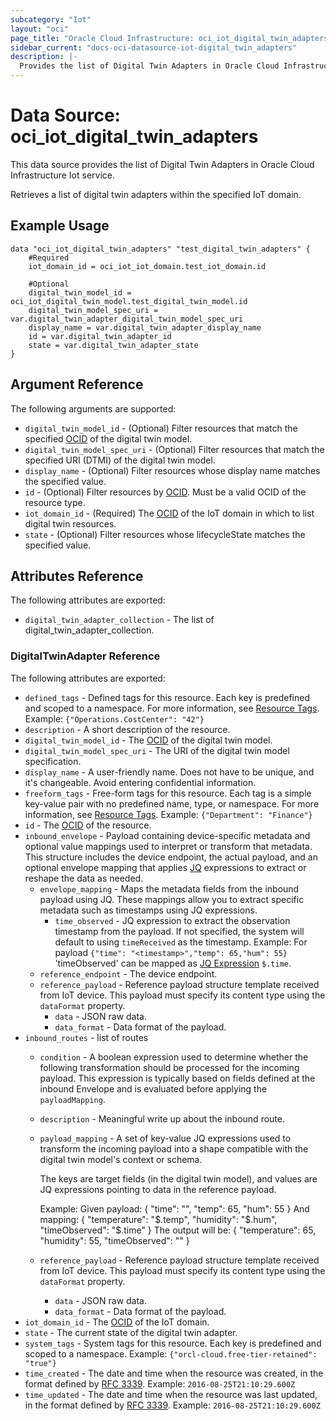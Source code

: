```yaml
---
subcategory: "Iot"
layout: "oci"
page_title: "Oracle Cloud Infrastructure: oci_iot_digital_twin_adapters"
sidebar_current: "docs-oci-datasource-iot-digital_twin_adapters"
description: |-
  Provides the list of Digital Twin Adapters in Oracle Cloud Infrastructure Iot service
---
```


# Data Source: oci_iot_digital_twin_adapters
This data source provides the list of Digital Twin Adapters in Oracle Cloud Infrastructure Iot service.

Retrieves a list of digital twin adapters within the specified IoT domain.


## Example Usage

```hcl
data "oci_iot_digital_twin_adapters" "test_digital_twin_adapters" {
	#Required
	iot_domain_id = oci_iot_iot_domain.test_iot_domain.id

	#Optional
	digital_twin_model_id = oci_iot_digital_twin_model.test_digital_twin_model.id
	digital_twin_model_spec_uri = var.digital_twin_adapter_digital_twin_model_spec_uri
	display_name = var.digital_twin_adapter_display_name
	id = var.digital_twin_adapter_id
	state = var.digital_twin_adapter_state
}
```

## Argument Reference

The following arguments are supported:

* `digital_twin_model_id` - (Optional) Filter resources that match the specified [OCID](https://docs.cloud.oracle.com/iaas/Content/General/Concepts/identifiers.htm) of the digital twin model. 
* `digital_twin_model_spec_uri` - (Optional) Filter resources that match the specified URI (DTMI) of the digital twin model. 
* `display_name` - (Optional) Filter resources whose display name matches the specified value. 
* `id` - (Optional) Filter resources by [OCID](https://docs.cloud.oracle.com/iaas/Content/General/Concepts/identifiers.htm). Must be a valid OCID of the resource type. 
* `iot_domain_id` - (Required) The [OCID](https://docs.cloud.oracle.com/iaas/Content/General/Concepts/identifiers.htm) of the IoT domain in which to list digital twin resources. 
* `state` - (Optional) Filter resources whose lifecycleState matches the specified value. 


## Attributes Reference

The following attributes are exported:

* `digital_twin_adapter_collection` - The list of digital_twin_adapter_collection.

### DigitalTwinAdapter Reference

The following attributes are exported:

* `defined_tags` - Defined tags for this resource. Each key is predefined and scoped to a namespace. For more information, see [Resource Tags](https://docs.cloud.oracle.com/iaas/Content/General/Concepts/resourcetags.htm).  Example: `{"Operations.CostCenter": "42"}` 
* `description` - A short description of the resource. 
* `digital_twin_model_id` - The [OCID](https://docs.cloud.oracle.com/iaas/Content/General/Concepts/identifiers.htm) of the digital twin model.
* `digital_twin_model_spec_uri` - The URI of the digital twin model specification.
* `display_name` - A user-friendly name. Does not have to be unique, and it's changeable. Avoid entering confidential information.
* `freeform_tags` - Free-form tags for this resource. Each tag is a simple key-value pair with no predefined name, type, or namespace. For more information, see [Resource Tags](https://docs.cloud.oracle.com/iaas/Content/General/Concepts/resourcetags.htm).  Example: `{"Department": "Finance"}` 
* `id` - The [OCID](https://docs.cloud.oracle.com/iaas/Content/General/Concepts/identifiers.htm) of the resource.
* `inbound_envelope` - Payload containing device-specific metadata and optional value mappings used to interpret or transform that metadata. This structure includes the device endpoint, the actual payload, and an optional envelope mapping that applies [JQ](https://stedolan.github.io/jq/) expressions to extract or reshape the data as needed. 
	* `envelope_mapping` - Maps the metadata fields from the inbound payload using JQ. These mappings allow you to extract specific metadata such as timestamps using JQ expressions. 
		* `time_observed` - JQ expression to extract the observation timestamp from the payload. If not specified, the system will default to using `timeReceived` as the timestamp.  Example: For payload `{"time": "<timestamp>","temp": 65,"hum": 55}` 'timeObserved' can be mapped as [JQ Expression](https://jqplay.org/) `$.time`. 
	* `reference_endpoint` - The device endpoint. 
	* `reference_payload` - Reference payload structure template received from IoT device. This payload must specify its content type using the `dataFormat` property. 
		* `data` - JSON raw data.
		* `data_format` - Data format of the payload.
* `inbound_routes` - list of routes
	* `condition` - A boolean expression used to determine whether the following transformation should be processed for the incoming payload. This expression is typically based on fields defined at the inbound Envelope and is evaluated before applying the `payloadMapping`. 
	* `description` - Meaningful write up about the inbound route. 
	* `payload_mapping` - A set of key-value JQ expressions used to transform the incoming payload into a shape compatible with the digital twin model's context or schema.

		The keys are target fields (in the digital twin model), and values are JQ expressions pointing to data in the reference payload.

		Example: Given payload: { "time": "<timestamp>", "temp": 65, "hum": 55 } And mapping: { "temperature": "$.temp", "humidity": "$.hum", "timeObserved": "$.time" } The output will be: { "temperature": 65, "humidity": 55, "timeObserved": "<timestamp>" } 
	* `reference_payload` - Reference payload structure template received from IoT device. This payload must specify its content type using the `dataFormat` property. 
		* `data` - JSON raw data.
		* `data_format` - Data format of the payload.
* `iot_domain_id` - The [OCID](https://docs.cloud.oracle.com/iaas/Content/General/Concepts/identifiers.htm) of the IoT domain.
* `state` - The current state of the digital twin adapter.
* `system_tags` - System tags for this resource. Each key is predefined and scoped to a namespace.  Example: `{"orcl-cloud.free-tier-retained": "true"}` 
* `time_created` - The date and time when the resource was created, in the format defined by [RFC 3339](https://tools.ietf.org/html/rfc3339). Example: `2016-08-25T21:10:29.600Z` 
* `time_updated` - The date and time when the resource was last updated, in the format defined by [RFC 3339](https://tools.ietf.org/html/rfc3339). Example: `2016-08-25T21:10:29.600Z` 

